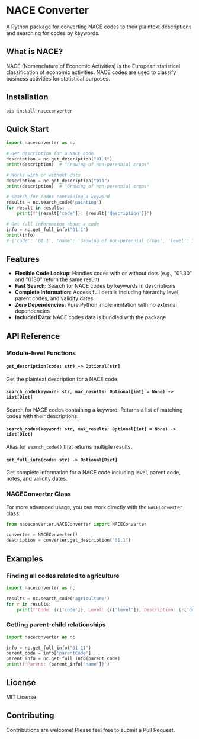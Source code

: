 # NACE Converter

A Python package for converting NACE codes to their plaintext descriptions and searching for codes by keywords.

## What is NACE?

NACE (Nomenclature of Economic Activities) is the European statistical classification of economic activities. NACE codes are used to classify business activities for statistical purposes.

## Installation

```bash
pip install naceconverter
```

## Quick Start

```python
import naceconverter as nc

# Get description for a NACE code
description = nc.get_description("01.1")
print(description)  # "Growing of non-perennial crops"

# Works with or without dots
description = nc.get_description("011")
print(description)  # "Growing of non-perennial crops"

# Search for codes containing a keyword
results = nc.search_code('painting')
for result in results:
    print(f"{result['code']}: {result['description']}")

# Get full information about a code
info = nc.get_full_info("01.1")
print(info)
# {'code': '01.1', 'name': 'Growing of non-perennial crops', 'level': 3, ...}
```

## Features

- **Flexible Code Lookup**: Handles codes with or without dots (e.g., "01.30" and "0130" return the same result)
- **Fast Search**: Search for NACE codes by keywords in descriptions
- **Complete Information**: Access full details including hierarchy level, parent codes, and validity dates
- **Zero Dependencies**: Pure Python implementation with no external dependencies
- **Included Data**: NACE codes data is bundled with the package

## API Reference

### Module-level Functions

#### `get_description(code: str) -> Optional[str]`

Get the plaintext description for a NACE code.

#### `search_code(keyword: str, max_results: Optional[int] = None) -> List[Dict]`

Search for NACE codes containing a keyword. Returns a list of matching codes with their descriptions.

#### `search_codes(keyword: str, max_results: Optional[int] = None) -> List[Dict]`

Alias for `search_code()` that returns multiple results.

#### `get_full_info(code: str) -> Optional[Dict]`

Get complete information for a NACE code including level, parent code, notes, and validity dates.

### NACEConverter Class

For more advanced usage, you can work directly with the `NACEConverter` class:

```python
from naceconverter.NACEConverter import NACEConverter

converter = NACEConverter()
description = converter.get_description("01.1")
```

## Examples

### Finding all codes related to agriculture

```python
import naceconverter as nc

results = nc.search_code('agriculture')
for r in results:
    print(f"Code: {r['code']}, Level: {r['level']}, Description: {r['description']}")
```

### Getting parent-child relationships

```python
import naceconverter as nc

info = nc.get_full_info("01.11")
parent_code = info['parentCode']
parent_info = nc.get_full_info(parent_code)
print(f"Parent: {parent_info['name']}")
```

## License

MIT License

## Contributing

Contributions are welcome! Please feel free to submit a Pull Request.
